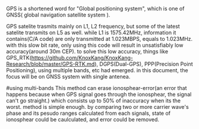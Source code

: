   GPS is a shortened word for "Global positioning system", which is one of GNSS( global navigation satellite system ). 
  
  GPS satelite trasmits mainly on L1, L2 frequency, but some of the latest satelite transmits on L5 as well.
  while L1 is 1575.42MHz, information it contains(C/A code) are only transmitted at 1.023MBPS, equals to 1.023MHz.
  with this slow bit rate, only using this code will result in unsatisfiably low accuracy(around 30m CEP).
  to solve this low accuracy, things like GPS_RTK(https://github.com/KnoxKang/KnoxKang-Research/blob/master/GPS-RTK.md), DGPS(Dual-GPS), PPP(Precision Point Positioning), using multiple bands, etc had emerged.
  in this document, the focus will be on GNSS system with single antenea.
  
  #using multi-bands
    This method can erase ionosphear-error(an error that happens because when GPS signal goes through the ionosphear, the signal can't go straight.) which consists up to 50% of inaccuracy when its the worst.
    method is simple enough. by comparing two or more carrier wave's phase and its pesudo ranges calculated from each signals, state of ionosphear could be caulculated, and error could be removed.
